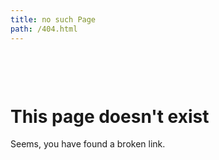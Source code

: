 ```yaml
---
title: no such Page
path: /404.html
---
```

<div class="container" style="margin-top:100px;"><div class="row"><div class="panel panel-default"><div class="panel-body">

# This page doesn't exist

Seems, you have found a broken link.

</div></div></div></div>

<style>
.permalink {
  display: none;
}
</style>
